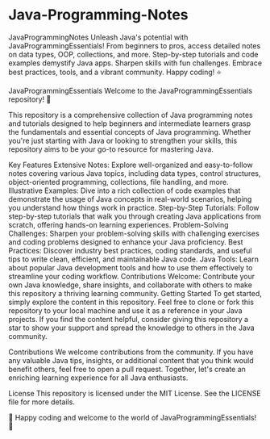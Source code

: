 # Java-Programming-Notes
JavaProgrammingNotes
Unleash Java's potential with JavaProgrammingEssentials! From beginners to pros, access detailed notes on data types, OOP, collections, and more. Step-by-step tutorials and code examples demystify Java apps. Sharpen skills with fun challenges. Embrace best practices, tools, and a vibrant community. Happy coding! ⭐

JavaProgrammingEssentials
Welcome to the JavaProgrammingEssentials repository! 🚀

This repository is a comprehensive collection of Java programming notes and tutorials designed to help beginners and intermediate learners grasp the fundamentals and essential concepts of Java programming. Whether you're just starting with Java or looking to strengthen your skills, this repository aims to be your go-to resource for mastering Java.

Key Features
Extensive Notes: Explore well-organized and easy-to-follow notes covering various Java topics, including data types, control structures, object-oriented programming, collections, file handling, and more.
Illustrative Examples: Dive into a rich collection of code examples that demonstrate the usage of Java concepts in real-world scenarios, helping you understand how things work in practice.
Step-by-Step Tutorials: Follow step-by-step tutorials that walk you through creating Java applications from scratch, offering hands-on learning experiences.
Problem-Solving Challenges: Sharpen your problem-solving skills with challenging exercises and coding problems designed to enhance your Java proficiency.
Best Practices: Discover industry best practices, coding standards, and useful tips to write clean, efficient, and maintainable Java code.
Java Tools: Learn about popular Java development tools and how to use them effectively to streamline your coding workflow.
Contributions Welcome: Contribute your own Java knowledge, share insights, and collaborate with others to make this repository a thriving learning community.
Getting Started
To get started, simply explore the content in this repository. Feel free to clone or fork this repository to your local machine and use it as a reference in your Java projects. If you find the content helpful, consider giving this repository a star to show your support and spread the knowledge to others in the Java community.

Contributions
We welcome contributions from the community. If you have any valuable Java tips, insights, or additional content that you think would benefit others, feel free to open a pull request. Together, let's create an enriching learning experience for all Java enthusiasts.

License
This repository is licensed under the MIT License. See the LICENSE file for more details.

🌟 Happy coding and welcome to the world of JavaProgrammingEssentials! 🌟
